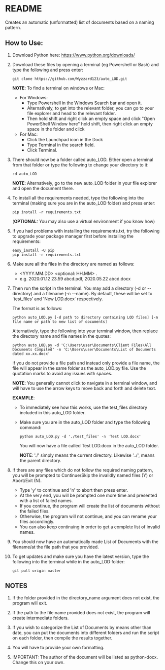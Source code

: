 # README

Creates an automatic (unformatted) list of documents based on a naming pattern.

## How to Use:

1. Download Python here: 
https://www.python.org/downloads/

2. Download these files by opening a terminal (eg Powershell or Bash) and type the following and press enter:
    ``` 
    git clone https://github.com/Wyzzard123/auto_LOD.git
    ```
   __NOTE__: To find a terminal on windows or Mac:
   * For Windows: 
       * Type Powershell in the Windows Search bar and open it. 
       * Alternatively, to get into the relevant folder, you can go to your file explorer and head to the relevant folder.
       * Then hold shift and right click an empty space and click "Open PowerShell Window here"
   hold shift, then right click an empty space in the folder and click
   * For Mac:
       * Click the Launchpad icon in the Dock 
       * Type Terminal in the search field. 
       * Click Terminal.

3. There should now be a folder called auto_LOD. Either open a terminal from that folder or type the following to change your directory to it:
    ``` 
   cd auto_LOD 
   ```
   __NOTE__: Alternatively, go to the new auto_LOD folder in your file explorer and open the document there.

4. To install all the requirements needed, type the following into the terminal (making sure you are in the auto_LOD folder) and press enter:
    ```
    pip install -r requirements.txt
    ```
   (__OPTIONAL:__ You may also use a virtual environment if you know how)
   
5. If you had problems with installing the requirements.txt, try the following to upgrade your package manager first before installing the requirements:
    ``` 
    easy_install -U pip
    pip install -r requirements.txt
    ```

7. Make sure all the files in the directory are named as follows:
    
   - <YYYY.MM.DD> <optional: HH.MM> <Document Name>.<file extension>
   - e.g. 2020.01.12 23.59 abcd.pdf, 2020.05.22 abcd.docx 

7. Then run the script in the terminal. You may add a directory (-d or --directory) and a filename (-n --name). By default, these
will be set to 'test_files' and 'New LOD.docx' respectively.
    
    The format is as follows: 

    ``` 
   python auto_LOD.py [-d path to directory containing LOD files] [-n file name or path to new list of documents]
    ```
   Alternatively, type the following into your terminal window, then replace the directory name and file names in the quotes:
   ``` 
   python auto_LOD.py -d 'C:\Users\user\Documents\Client Files\All Documents Compiled' -n 'C:\Users\user\Documents\List of Documents dated xx.xx.docx'
   ```
   If you do not provide a file path and instead only provide a file name, the file will appear in the same folder as the auto_LOD.py file.
   Use the quotation marks to avoid any issues with spaces.
   
   __NOTE__: You generally cannot click to navigate in a terminal window, and will have to use the arrow keys to move back and forth and delete text.
   
   __EXAMPLE__:
   * To immediately see how this works, use the test_files directory included in this auto_LOD folder. 
   * Make sure you are in the auto_LOD folder and type the following command:
       ``` 
      python auto_LOD.py -d './test_files' -n 'Test LOD.docx' 
     ```
     You will now have a file called Test LOD.docx in the auto_LOD folder. 
     
     __NOTE__: './' simply means the current directory. Likewise '../', means the parent directory.
   
8. If there are any files which do not follow the required naming pattern, you will be prompted to Continue/Skip the invalidly named files (Y) or Abort/Exit (N). 
    * Type 'y' to continue and 'n' to abort then press enter. 
    * At the very end, you will be prompted one more time and presented with a list of failed names. 
    * If you continue, the program will create the list of documents without the failed files.
    * Otherwise, the program will not continue, and you can rename your files accordingly.
    * You can also keep continuing in order to get a complete list of invalid names. 

9. You should now have an automatically made List of Documents with the filename/at the file path that you provided.

10. To get updates and make sure you have the latest version, type the following into the terminal while in the auto_LOD folder:

    ``` 
    git pull origin master
    ```

## NOTES

1. If the folder provided in the directory_name argument does not exist, the program will exit.

1. If the path to the file name provided does not exist, the program will create intermediate folders.

1. If you wish to categorize the List of Documents by means other than date, you can put the documents into different folders and run the script on each folder, then compile the results together.

1. You will have to provide your own formatting.

1. IMPORTANT: The author of the document will be listed as python-docx. Change this on your own.
